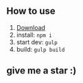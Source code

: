 ## How to use
1. [Download](https://github.com/CoderQiQin521/web-starter/archive/master.zip)  
2. install: `npm i`  
3. start dev: `gulp`  
4. build: `gulp build`
## give me a star :)